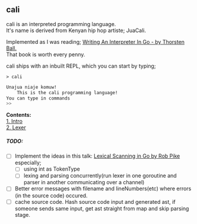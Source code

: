 ## cali          


cali is an interpreted programming language.           
It's name is derived from Kenyan hip hop artiste; JuaCali.                      

Implemented as I was reading; [Writing An Interpreter In Go - by Thorsten Ball.](https://interpreterbook.com/)   
That book is worth every penny.             

cali ships with an inbuilt REPL, which you can start by typing;             

`> cali`
```bash
Unajua niaje komuw!
	This is the cali programming language!
You can type in commands
>> 
```


**Contents:**          
[1. Intro](1.Intro.md)  
[2. Lexer](2.Lexing.md)  


##### TODO:
- [ ] Implement the ideas in this talk: [Lexical Scanning in Go by Rob Pike](https://www.youtube.com/watch?v=HxaD_trXwRE) especially;
  - [ ] using int as TokenType
  - [ ] lexing and parsing concurrently(run lexer in one goroutine and parser in another communicating over a channel)
- [ ] Better error messages with filename and lineNumbers(etc) where errors (in the source code) occured.
- [ ] cache source code. Hash source code input and generated ast, if someone sends same input, get ast straight from map and skip parsing stage.
